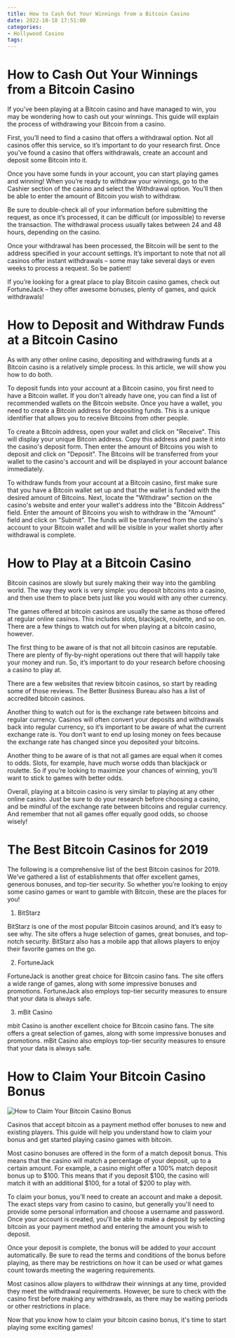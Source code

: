 ```yaml
---
title: How to Cash Out Your Winnings from a Bitcoin Casino 
date: 2022-10-10 17:51:00
categories:
- Hollywood Casino
tags:
---
```



#  How to Cash Out Your Winnings from a Bitcoin Casino 

If you’ve been playing at a Bitcoin casino and have managed to win, you may be wondering how to cash out your winnings. This guide will explain the process of withdrawing your Bitcoin from a casino.

First, you’ll need to find a casino that offers a withdrawal option. Not all casinos offer this service, so it’s important to do your research first. Once you’ve found a casino that offers withdrawals, create an account and deposit some Bitcoin into it.

Once you have some funds in your account, you can start playing games and winning! When you’re ready to withdraw your winnings, go to the Cashier section of the casino and select the Withdrawal option. You’ll then be able to enter the amount of Bitcoin you wish to withdraw.

Be sure to double-check all of your information before submitting the request, as once it’s processed, it can be difficult (or impossible) to reverse the transaction. The withdrawal process usually takes between 24 and 48 hours, depending on the casino.

Once your withdrawal has been processed, the Bitcoin will be sent to the address specified in your account settings. It’s important to note that not all casinos offer instant withdrawals – some may take several days or even weeks to process a request. So be patient!

If you’re looking for a great place to play Bitcoin casino games, check out FortuneJack – they offer awesome bonuses, plenty of games, and quick withdrawals!

#  How to Deposit and Withdraw Funds at a Bitcoin Casino 

As with any other online casino, depositing and withdrawing funds at a Bitcoin casino is a relatively simple process. In this article, we will show you how to do both.

To deposit funds into your account at a Bitcoin casino, you first need to have a Bitcoin wallet. If you don't already have one, you can find a list of recommended wallets on the Bitcoin website. Once you have a wallet, you need to create a Bitcoin address for depositing funds. This is a unique identifier that allows you to receive Bitcoins from other people.

To create a Bitcoin address, open your wallet and click on "Receive". This will display your unique Bitcoin address. Copy this address and paste it into the casino's deposit form. Then enter the amount of Bitcoins you wish to deposit and click on "Deposit". The Bitcoins will be transferred from your wallet to the casino's account and will be displayed in your account balance immediately.

To withdraw funds from your account at a Bitcoin casino, first make sure that you have a Bitcoin wallet set up and that the wallet is funded with the desired amount of Bitcoins. Next, locate the "Withdraw" section on the casino's website and enter your wallet's address into the "Bitcoin Address" field. Enter the amount of Bitcoins you wish to withdraw in the "Amount" field and click on "Submit". The funds will be transferred from the casino's account to your Bitcoin wallet and will be visible in your wallet shortly after withdrawal is complete.

#  How to Play at a Bitcoin Casino 

Bitcoin casinos are slowly but surely making their way into the gambling world. The way they work is very simple: you deposit bitcoins into a casino, and then use them to place bets just like you would with any other currency.

The games offered at bitcoin casinos are usually the same as those offered at regular online casinos. This includes slots, blackjack, roulette, and so on. There are a few things to watch out for when playing at a bitcoin casino, however.

The first thing to be aware of is that not all bitcoin casinos are reputable. There are plenty of fly-by-night operations out there that will happily take your money and run. So, it’s important to do your research before choosing a casino to play at.

There are a few websites that review bitcoin casinos, so start by reading some of those reviews. The Better Business Bureau also has a list of accredited bitcoin casinos.

Another thing to watch out for is the exchange rate between bitcoins and regular currency. Casinos will often convert your deposits and withdrawals back into regular currency, so it’s important to be aware of what the current exchange rate is. You don’t want to end up losing money on fees because the exchange rate has changed since you deposited your bitcoins.

Another thing to be aware of is that not all games are equal when it comes to odds. Slots, for example, have much worse odds than blackjack or roulette. So if you’re looking to maximize your chances of winning, you’ll want to stick to games with better odds.

Overall, playing at a bitcoin casino is very similar to playing at any other online casino. Just be sure to do your research before choosing a casino, and be mindful of the exchange rate between bitcoins and regular currency. And remember that not all games offer equally good odds, so choose wisely!

#  The Best Bitcoin Casinos for 2019 

The following is a comprehensive list of the best Bitcoin casinos for 2019. We’ve gathered a list of establishments that offer excellent games, generous bonuses, and top-tier security. So whether you’re looking to enjoy some casino games or want to gamble with Bitcoin, these are the places for you!

1.  BitStarz 

BitStarz is one of the most popular Bitcoin casinos around, and it’s easy to see why. The site offers a huge selection of games, great bonuses, and top-notch security. BitStarz also has a mobile app that allows players to enjoy their favorite games on the go.

2. FortuneJack 

FortuneJack is another great choice for Bitcoin casino fans. The site offers a wide range of games, along with some impressive bonuses and promotions. FortuneJack also employs top-tier security measures to ensure that your data is always safe.

3. mBit Casino 

mbit Casino is another excellent choice for Bitcoin casino fans. The site offers a great selection of games, along with some impressive bonuses and promotions. mBit Casino also employs top-tier security measures to ensure that your data is always safe.

#  How to Claim Your Bitcoin Casino Bonus

<img src="https://images.unsplash.com/photo-1542609882795-3f8ddea9ceb5?ixlib=rb-1.2.1&q=80&fm=jpg&crop=faces%2Ctop+edges%2Cbottom+edges&fr=cp" alt="How to Claim Your Bitcoin Casino Bonus" />

Casinos that accept bitcoin as a payment method offer bonuses to new and existing players. This guide will help you understand how to claim your bonus and get started playing casino games with bitcoin.

Most casino bonuses are offered in the form of a match deposit bonus. This means that the casino will match a percentage of your deposit, up to a certain amount. For example, a casino might offer a 100% match deposit bonus up to $100. This means that if you deposit $100, the casino will match it with an additional $100, for a total of $200 to play with.

To claim your bonus, you'll need to create an account and make a deposit. The exact steps vary from casino to casino, but generally you'll need to provide some personal information and choose a username and password. Once your account is created, you'll be able to make a deposit by selecting bitcoin as your payment method and entering the amount you wish to deposit.

Once your deposit is complete, the bonus will be added to your account automatically. Be sure to read the terms and conditions of the bonus before playing, as there may be restrictions on how it can be used or what games count towards meeting the wagering requirements.

Most casinos allow players to withdraw their winnings at any time, provided they meet the withdrawal requirements. However, be sure to check with the casino first before making any withdrawals, as there may be waiting periods or other restrictions in place.

Now that you know how to claim your bitcoin casino bonus, it's time to start playing some exciting games!